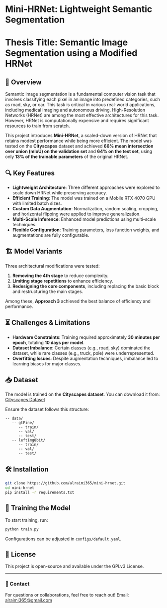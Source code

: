 # Mini-HRNet: Lightweight Semantic Segmentation
# Thesis Title: Semantic Image Segmentation using a Modified HRNet

## 📌 Overview
Semantic image segmentation is a fundamental computer vision task that involves classifying each pixel in an image into predefined categories, such as road, sky, or car. This task is critical in various real-world applications, including medical imaging and autonomous driving. High-Resolution Networks (HRNet) are among the most effective architectures for this task. However, HRNet is computationally expensive and requires significant resources to train from scratch.

This project introduces **Mini-HRNet**, a scaled-down version of HRNet that retains modest performance while being more efficient. The model was tested on the **Cityscapes** dataset and achieved **66% mean intersection over union (mIoU) on the validation set** and **64% on the test set**, using only **13% of the trainable parameters** of the original HRNet.

## 🔍 Key Features
- **Lightweight Architecture**: Three different approaches were explored to scale down HRNet while preserving accuracy.
- **Efficient Training**: The model was trained on a Mobile RTX 4070 GPU with limited batch sizes.
- **Custom Data Augmentation**: Normalization, random scaling, cropping, and horizontal flipping were applied to improve generalization.
- **Multi-Scale Inference**: Enhanced model predictions using multi-scale techniques.
- **Flexible Configuration**: Training parameters, loss function weights, and augmentations are fully configurable.

## 🏗️ Model Variants
Three architectural modifications were tested:
1. **Removing the 4th stage** to reduce complexity.
2. **Limiting stage repetitions** to enhance efficiency.
3. **Redesigning the core components**, including replacing the basic block and restructuring the main stages.

Among these, **Approach 3** achieved the best balance of efficiency and performance.

## ⏳ Challenges & Limitations
- **Hardware Constraints**: Training required approximately **30 minutes per epoch**, totaling **10 days per model**.
- **Dataset Imbalance**: Certain classes (e.g., road, sky) dominated the dataset, while rare classes (e.g., truck, pole) were underrepresented.
- **Overfitting Issues**: Despite augmentation techniques, imbalance led to learning biases for major classes.

## 📥 Dataset
The model is trained on the **Cityscapes dataset**. You can download it from:
[Cityscapes Dataset](https://www.cityscapes-dataset.com/dataset-overview/)

Ensure the dataset follows this structure:
```
-- data/
   -- gtFine/
      -- train/
      -- val/
      -- test/
   -- leftImg8bit/
      -- train/
      -- val/
      -- test/
```

## 🛠️ Installation
```bash
git clone https://github.com/alraimi365/mini-hrnet.git
cd mini-hrnet
pip install -r requirements.txt
```

## 🚀 Training the Model
To start training, run:
```bash
python train.py
```
Configurations can be adjusted in `configs/default.yaml`.

## 📜 License
This project is open-source and available under the GPLv3 License.

---

### 📩 Contact
For questions or collaborations, feel free to reach out!
Email: alraimi365@gmail.com
